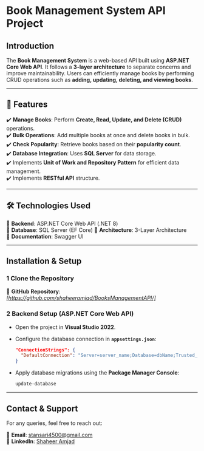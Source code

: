 # **Book Management System API Project**  

## **Introduction**  
The **Book Management System** is a web-based API built using **ASP.NET Core Web API**. It follows a **3-layer architecture** to separate concerns and improve maintainability. Users can efficiently manage books by performing CRUD operations such as **adding, updating, deleting, and viewing books**.  

---

## **🚀 Features**    
✔️ **Manage Books**: Perform **Create, Read, Update, and Delete (CRUD)** operations.  
✔️ **Bulk Operations**: Add multiple books at once and delete books in bulk.  
✔️ **Check Popularity**: Retrieve books based on their **popularity count**.  
✔️ **Database Integration**: Uses **SQL Server** for data storage.  
✔️ Implements **Unit of Work and Repository Pattern** for efficient data management.  
✔️ Implements **RESTful API** structure. 

---

## **🛠️ Technologies Used**  
🔹 **Backend**: ASP.NET Core Web API (.NET 8)  
🔹 **Database**: SQL Server (EF Core)
🔹 **Architecture**: 3-Layer Architecture  
🔹 **Documentation**: Swagger UI

---

## **Installation & Setup**  

### **1️ Clone the Repository**  
🔗 **GitHub Repository**: *[https://github.com/shaheeramjad/BooksManagementAPI/]*  

### **2️ Backend Setup (ASP.NET Core Web API)**  
- Open the project in **Visual Studio 2022**.  
- Configure the database connection in **`appsettings.json`**:  

  ```json
  "ConnectionStrings": {
    "DefaultConnection": "Server=server_name;Database=dbName;Trusted_Connection=True;TrustServerCertificate=True;MultipleActiveResultSets=true"
  }
  ```
- Apply database migrations using the **Package Manager Console**:  
  ```sh
  update-database
  ```  

---

## **Contact & Support**  
For any queries, feel free to reach out:  

📩 **Email**: stansari4500@gmail.com  
🔗 **LinkedIn**: [Shaheer Amjad](https://www.linkedin.com/in/shaheer-amjad-software-engineer/)  
